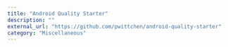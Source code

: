 ```yaml
---
title: "Android Quality Starter"
description: ""
external_url: "https://github.com/pwittchen/android-quality-starter"
category: "Miscellaneous"
---
```

